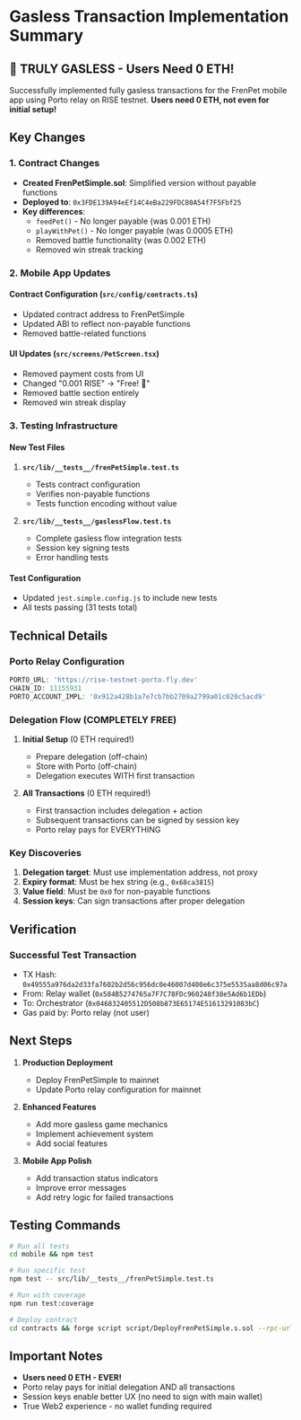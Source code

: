 # Gasless Transaction Implementation Summary

## 🎉 TRULY GASLESS - Users Need 0 ETH!

Successfully implemented fully gasless transactions for the FrenPet mobile app using Porto relay on RISE testnet. **Users need 0 ETH, not even for initial setup!**

## Key Changes

### 1. Contract Changes
- **Created FrenPetSimple.sol**: Simplified version without payable functions
- **Deployed to**: `0x3FDE139A94eEf14C4eBa229FDC80A54f7F5Fbf25`
- **Key differences**:
  - `feedPet()` - No longer payable (was 0.001 ETH)
  - `playWithPet()` - No longer payable (was 0.0005 ETH)
  - Removed battle functionality (was 0.002 ETH)
  - Removed win streak tracking

### 2. Mobile App Updates

#### Contract Configuration (`src/config/contracts.ts`)
- Updated contract address to FrenPetSimple
- Updated ABI to reflect non-payable functions
- Removed battle-related functions

#### UI Updates (`src/screens/PetScreen.tsx`)
- Removed payment costs from UI
- Changed "0.001 RISE" → "Free! 🎉"
- Removed battle section entirely
- Removed win streak display

### 3. Testing Infrastructure

#### New Test Files
1. **`src/lib/__tests__/frenPetSimple.test.ts`**
   - Tests contract configuration
   - Verifies non-payable functions
   - Tests function encoding without value

2. **`src/lib/__tests__/gaslessFlow.test.ts`**
   - Complete gasless flow integration tests
   - Session key signing tests
   - Error handling tests

#### Test Configuration
- Updated `jest.simple.config.js` to include new tests
- All tests passing (31 tests total)

## Technical Details

### Porto Relay Configuration
```typescript
PORTO_URL: 'https://rise-testnet-porto.fly.dev'
CHAIN_ID: 11155931
PORTO_ACCOUNT_IMPL: '0x912a428b1a7e7cb7bb2709a2799a01c020c5acd9'
```

### Delegation Flow (COMPLETELY FREE)
1. **Initial Setup** (0 ETH required!)
   - Prepare delegation (off-chain)
   - Store with Porto (off-chain)
   - Delegation executes WITH first transaction

2. **All Transactions** (0 ETH required!)
   - First transaction includes delegation + action
   - Subsequent transactions can be signed by session key
   - Porto relay pays for EVERYTHING

### Key Discoveries
1. **Delegation target**: Must use implementation address, not proxy
2. **Expiry format**: Must be hex string (e.g., `0x68ca3815`)
3. **Value field**: Must be `0x0` for non-payable functions
4. **Session keys**: Can sign transactions after proper delegation

## Verification

### Successful Test Transaction
- TX Hash: `0x49555a976da2d33fa7602b2d56c956dc0e46007d400e6c375e5535aa8d06c97a`
- From: Relay wallet (`0x584B5274765a7F7C78FDc960248f38e5Ad6b1EDb`)
- To: Orchestrator (`0x046832405512D508b873E65174E51613291083bC`)
- Gas paid by: Porto relay (not user)

## Next Steps

1. **Production Deployment**
   - Deploy FrenPetSimple to mainnet
   - Update Porto relay configuration for mainnet

2. **Enhanced Features**
   - Add more gasless game mechanics
   - Implement achievement system
   - Add social features

3. **Mobile App Polish**
   - Add transaction status indicators
   - Improve error messages
   - Add retry logic for failed transactions

## Testing Commands

```bash
# Run all tests
cd mobile && npm test

# Run specific test
npm test -- src/lib/__tests__/frenPetSimple.test.ts

# Run with coverage
npm run test:coverage

# Deploy contract
cd contracts && forge script script/DeployFrenPetSimple.s.sol --rpc-url https://testnet.riselabs.xyz --broadcast --legacy
```

## Important Notes

- **Users need 0 ETH - EVER!**
- Porto relay pays for initial delegation AND all transactions
- Session keys enable better UX (no need to sign with main wallet)
- True Web2 experience - no wallet funding required